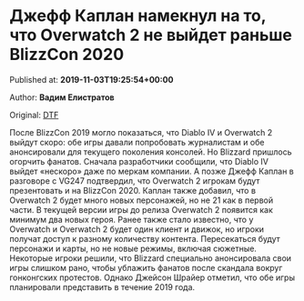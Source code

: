 
# Джефф Каплан намекнул на то, что Overwatch 2 не выйдет раньше BlizzCon 2020

Published at: **2019-11-03T19:25:54+00:00**

Author: **Вадим Елистратов**

Original: [DTF](https://dtf.ru/games/79336-dzheff-kaplan-nameknul-na-to-chto-overwatch-2-ne-vyydet-ranshe-blizzcon-2020)

После BlizzCon 2019 могло показаться, что Diablo IV и Overwatch 2 выйдут скоро: обе игры давали попробовать журналистам и обе анонсировали для текущего поколения консолей.
Но Blizzard пришлось огорчить фанатов. Сначала разработчики сообщили, что Diablo IV выйдет «нескоро» даже по меркам компании.
А позже Джефф Каплан в разговоре с VG247 подтвердил, что Overwatch 2 игрокам будут презентовать и на BlizzCon 2020.
Каплан также добавил, что в Overwatch 2 будет много новых персонажей, но не 21 как в первой части. В текущей версии игры до релиза Overwatch 2 появится как минимум два новых героя.
Ранее также стало известно, что у Overwatch и Overwatch 2 будет один клиент и движок, но игроки получат доступ к разному количеству контента. Пересекаться будут персонажи и карты, но не новые режимы, включая сюжетные.
Некоторые игроки решили, что Blizzard специально анонсировала свои игры слишком рано, чтобы ублажить фанатов после скандала вокруг гонконгских протестов. Однако Джейсон Шрайер отметил, что обе игры планировали представить в течение 2019 года.
